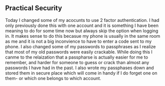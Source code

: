 ## Practical Security

Today I changed some of my acocunts to use 2 factor authentication. I had only previously done this with one account and it is something I have been meaning to do for some time now but always skip the option when logging in. It makes sense to do this becasue my phone is usually in the same room as me and it is not a big inconvience to have to enter a code sent to my phone. I also changed some of my passwords to passphrases as I realize that most of my old passwords were easily crackable. While doing this I canme to the relaization that a passpharse is actually easier for me to remember, and harder for someone to guess or crack than almost any passwords I have had in the past. I also wrote my passphases down and stored them in secure place which will come in handy if I do forget one on them- or which one belongs to which account.